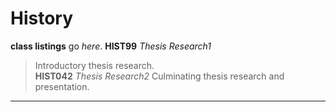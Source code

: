 # History

**class listings** go _here_.
**HIST99** _Thesis Research1_
> Introductory thesis research.  
**HIST042** _Thesis Research2_
> Culminating thesis research and presentation.  
---

